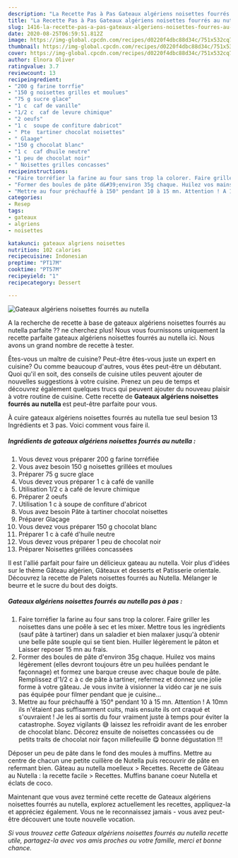 ```yaml
---
description: "La Recette Pas à Pas Gateaux algériens noisettes fourrés au nutella"
title: "La Recette Pas à Pas Gateaux algériens noisettes fourrés au nutella"
slug: 1416-la-recette-pas-a-pas-gateaux-algeriens-noisettes-fourres-au-nutella
date: 2020-08-25T06:59:51.812Z
image: https://img-global.cpcdn.com/recipes/d0220f4dbc88d34c/751x532cq70/gateaux-algeriens-noisettes-fourres-au-nutella-photo-principale-de-la-recette.jpg
thumbnail: https://img-global.cpcdn.com/recipes/d0220f4dbc88d34c/751x532cq70/gateaux-algeriens-noisettes-fourres-au-nutella-photo-principale-de-la-recette.jpg
cover: https://img-global.cpcdn.com/recipes/d0220f4dbc88d34c/751x532cq70/gateaux-algeriens-noisettes-fourres-au-nutella-photo-principale-de-la-recette.jpg
author: Elnora Oliver
ratingvalue: 3.7
reviewcount: 13
recipeingredient:
- "200 g farine torrfie"
- "150 g noisettes grilles et moulues"
- "75 g sucre glace"
- "1 c  caf de vanille"
- "1/2 c  caf de levure chimique"
- "2 oeufs"
- "1 c  soupe de confiture dabricot"
- " Pte  tartiner chocolat noisettes"
- " Glaage"
- "150 g chocolat blanc"
- "1 c  caf dhuile neutre"
- "1 peu de chocolat noir"
- " Noisettes grilles concasses"
recipeinstructions:
- "Faire torréfier la farine au four sans trop la colorer. Faire griller les noisettes dans une poêle à sec et les mixer. Mettre tous les ingrédients (sauf pâte à tartiner) dans un saladier et bien malaxer jusqu&#39;à obtenir une belle pâte souple qui se tient bien. Huiller légèrement le pâton et Laisser reposer 15 mn au frais."
- "Former des boules de pâte d&#39;environ 35g chaque. Huilez vos mains légèrement (elles devront toujours être un peu huilées pendant le façonnage) et formez une barque creuse avec chaque boule de pâte. Remplissez d&#39;1/2 c à c de pâte à tartiner, refermez et donnez une jolie forme à votre gâteau. Je vous invite à visionner la vidéo car je ne suis pas équipée pour filmer pendant que je cuisine..."
- "Mettre au four préchauffé à 150° pendant 10 à 15 mn. Attention ! A 10mn ils n&#39;étaient pas suffisamment cuits, mais ensuite ils ont craqué et s&#39;ouvraient ! Je les ai sortis du four vraiment juste à temps pour éviter la catastrophe. Soyez vigilants 😅 laissez les refroidir avant de les enrober de chocolat blanc. Décorez ensuite de noisettes concassées ou de petits traits de chocolat noir façon millefeuille 😋 bonne dégustation !!!"
categories:
- Resep
tags:
- gateaux
- algriens
- noisettes

katakunci: gateaux algriens noisettes 
nutrition: 102 calories
recipecuisine: Indonesian
preptime: "PT17M"
cooktime: "PT57M"
recipeyield: "1"
recipecategory: Dessert

---
```



![Gateaux algériens noisettes fourrés au nutella](https://img-global.cpcdn.com/recipes/d0220f4dbc88d34c/751x532cq70/gateaux-algeriens-noisettes-fourres-au-nutella-photo-principale-de-la-recette.jpg)

A la recherche de recette à base de gateaux algériens noisettes fourrés au nutella parfaite ?? ne cherchez plus! Nous vous fournissons uniquement la recette parfaite gateaux algériens noisettes fourrés au nutella ici. Nous avons un grand nombre de recette à tester.

Êtes-vous un maître de cuisine? Peut-être êtes-vous juste un expert en cuisine? Ou comme beaucoup d'autres, vous êtes peut-être un débutant. Quoi qu'il en soit, des conseils de cuisine utiles peuvent ajouter de nouvelles suggestions à votre cuisine. Prenez un peu de temps et découvrez également quelques trucs qui peuvent ajouter du nouveau plaisir à votre routine de cuisine. Cette recette de <strong> Gateaux algériens noisettes fourrés au nutella </strong> est peut-être parfaite pour vous.

<!--inarticleads1-->

À cuire gateaux algériens noisettes fourrés au nutella tue seul besion 13 Ingrédients et 3 pas. Voici comment vous faire il.

##### Ingrédients de gateaux algériens noisettes fourrés au nutella :

1. Vous devez vous préparer 200 g farine torréfiée
1. Vous avez besoin 150 g noisettes grillées et moulues
1. Préparer 75 g sucre glace
1. Vous devez vous préparer 1 c à café de vanille
1. Utilisation 1/2 c à café de levure chimique
1. Préparer 2 oeufs
1. Utilisation 1 c à soupe de confiture d&#39;abricot
1. Vous avez besoin  Pâte à tartiner chocolat noisettes
1. Préparer  Glaçage
1. Vous devez vous préparer 150 g chocolat blanc
1. Préparer 1 c à café d&#39;huile neutre
1. Vous devez vous préparer 1 peu de chocolat noir
1. Préparer  Noisettes grillées concassées


Il est l&#39;allié parfait pour faire un délicieux gateau au nutella. Voir plus d&#39;idées sur le thème Gâteau algérien, Gâteaux et desserts et Patisserie orientale. Découvrez la recette de Palets noisettes fourrés au Nutella. Mélanger le beurre et le sucre du bout des doigts. 

<!--inarticleads2-->

##### Gateaux algériens noisettes fourrés au nutella pas à pas :

1. Faire torréfier la farine au four sans trop la colorer. Faire griller les noisettes dans une poêle à sec et les mixer. Mettre tous les ingrédients (sauf pâte à tartiner) dans un saladier et bien malaxer jusqu&#39;à obtenir une belle pâte souple qui se tient bien. Huiller légèrement le pâton et Laisser reposer 15 mn au frais.
1. Former des boules de pâte d&#39;environ 35g chaque. Huilez vos mains légèrement (elles devront toujours être un peu huilées pendant le façonnage) et formez une barque creuse avec chaque boule de pâte. Remplissez d&#39;1/2 c à c de pâte à tartiner, refermez et donnez une jolie forme à votre gâteau. Je vous invite à visionner la vidéo car je ne suis pas équipée pour filmer pendant que je cuisine...
1. Mettre au four préchauffé à 150° pendant 10 à 15 mn. Attention ! A 10mn ils n&#39;étaient pas suffisamment cuits, mais ensuite ils ont craqué et s&#39;ouvraient ! Je les ai sortis du four vraiment juste à temps pour éviter la catastrophe. Soyez vigilants 😅 laissez les refroidir avant de les enrober de chocolat blanc. Décorez ensuite de noisettes concassées ou de petits traits de chocolat noir façon millefeuille 😋 bonne dégustation !!!


Déposer un peu de pâte dans le fond des moules à muffins. Mettre au centre de chacun une petite cuillère de Nutella puis recouvrir de pâte en refermant bien. Gâteau au nutella moelleux &gt; Recettes. Recette de Gâteau au Nutella : la recette facile &gt; Recettes. Muffins banane coeur Nutella et éclats de coco. 

<!--inarticleads1-->

<p>
Maintenant que vous avez terminé cette recette de Gateaux algériens noisettes fourrés au nutella, explorez actuellement les recettes, appliquez-la et appréciez également. Vous ne le reconnaissez jamais - vous avez peut-être découvert une toute nouvelle vocation.
</p>

<p>
<i>Si vous trouvez cette Gateaux algériens noisettes fourrés au nutella recette utile, partagez-la avec vos amis proches ou votre famille, merci et bonne chance.</i>
</p>
